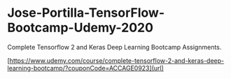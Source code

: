 # Jose-Portilla-TensorFlow-Bootcamp-Udemy-2020

Complete Tensorflow 2 and Keras Deep Learning Bootcamp Assignments.

[https://www.udemy.com/course/complete-tensorflow-2-and-keras-deep-learning-bootcamp/?couponCode=ACCAGE0923](url)

